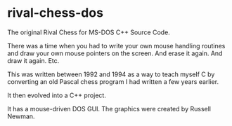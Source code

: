 rival-chess-dos
===============

The original Rival Chess for MS-DOS C++ Source Code.  

There was a time when you had to write your own mouse handling routines and draw your own mouse pointers on the screen.  And erase it again.  And draw it again.  Etc.

This was written between 1992 and 1994 as a way to teach myself C by converting an old Pascal chess program I had written a few years earlier.

It then evolved into a C++ project.

It has a mouse-driven DOS GUI.  The graphics were created by Russell Newman.

